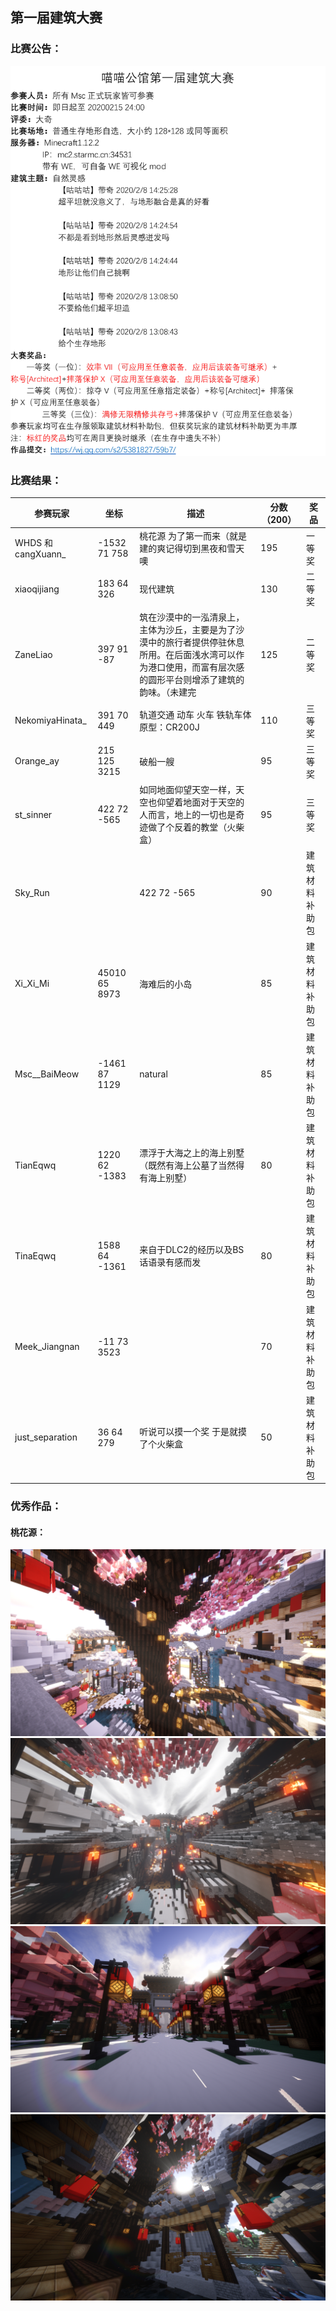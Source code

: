 ## 第一届建筑大赛
### 比赛公告：
![](../../pictures/build1.png)
### 比赛结果：
| 参赛玩家           | 坐标              | 描述                                                                                                                                                           | 分数（200） | 奖品           |
| ------------------ | ----------------- | -------------------------------------------------------------------------------------------------------------------------------------------------------------- | ----------- | -------------- |
| WHDS 和 cangXuann_ | -1532 71 758      | 桃花源 为了第一而来（就是建的爽记得切到黑夜和雪天噢                                                                                                            | 195         | 一等奖         |
| xiaoqijiang        | 183 64 326        | 现代建筑                                                                                                                                                       | 130         | 二等奖         |
| ZaneLiao           | 397 91 -87        | 筑在沙漠中的一泓清泉上，主体为沙丘，主要是为了沙漠中的旅行者提供停驻休息所用。在后面浅水湾可以作为港口使用，而富有层次感的圆形平台则增添了建筑的韵味。（未建完 | 125         | 二等奖         |
| NekomiyaHinata_    | 391 70 449        | 轨道交通 动车 火车 铁轨车体原型：CR200J                                                                                                                        | 110         | 三等奖         |
| Orange_ay          | 215 125 3215      | 破船一艘                                                                                                                                                       | 95          | 三等奖         |
| st_sinner          | 422 72 -565       | 如同地面仰望天空一样，天空也仰望着地面对于天空的人而言，地上的一切也是奇迹做了个反着的教堂（火柴盒）                                                           | 95          | 三等奖         |
| Sky_Run            |                   | 422 72 -565                                                                                                                                                    | 90          | 建筑材料补助包 |
| Xi_Xi_Mi           | 45010 65 8973     | 海难后的小岛                                                                                                                                                   | 85          | 建筑材料补助包 |
| Msc__BaiMeow       | -1461 87 1129     | natural                                                                                                                                                        | 85          | 建筑材料补助包 |
| TianEqwq           | 1220 62 -1383     | 漂浮于大海之上的海上别墅 （既然有海上公墓了当然得有海上别墅）                                                                                                  | 80          | 建筑材料补助包 |
| TinaEqwq           | 1588 64 -1361     | 来自于DLC2的经历以及BS话语录有感而发                                                                                                                           | 80          | 建筑材料补助包 |
| Meek_Jiangnan      | -11    73    3523 |                                                                                                                                                                | 70          | 建筑材料补助包 |
| just_separation    | 36 64 279         | 听说可以摸一个奖 于是就摸了个火柴盒                                                                                                                            | 50          | 建筑材料补助包 |

### 优秀作品：

#### 桃花源：
![](../../pictures/taohuayuan1.png)
![](../../pictures/taohuayuan2.png)
![](../../pictures/taohuayuan3.png)
![](../../pictures/taohuayuan4.png)